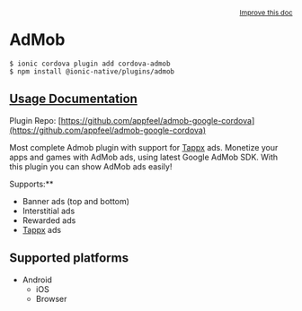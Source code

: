 <a style="float:right;font-size:12px;" href="http://github.com/danielsogl/awesome-cordova-plugins/edit/master/src/@awesome-cordova-plugins/plugins/admob/index.ts#L129">
  Improve this doc
</a>

# AdMob

```
$ ionic cordova plugin add cordova-admob
$ npm install @ionic-native/plugins/admob
```

## [Usage Documentation](https://ionicframework.com/docs/native/admob/)

Plugin Repo: [https://github.com/appfeel/admob-google-cordova](https://github.com/appfeel/admob-google-cordova)

Most complete Admob plugin with support for [Tappx](http://www.tappx.com/?h=dec334d63287772de859bdb4e977fce6) ads.
Monetize your apps and games with AdMob ads, using latest Google AdMob SDK. With this plugin you can show AdMob ads easily!

Supports:\*\*

- Banner ads (top and bottom)
- Interstitial ads
- Rewarded ads
- [Tappx](http://www.tappx.com/?h=dec334d63287772de859bdb4e977fce6) ads

## Supported platforms

- Android
  - iOS
  - Browser
